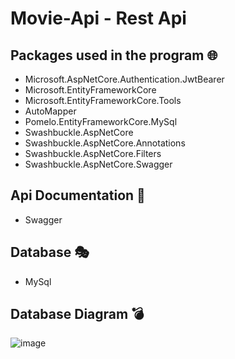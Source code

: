 # Movie-Api - Rest Api

## Packages used in the program :globe_with_meridians:
- Microsoft.AspNetCore.Authentication.JwtBearer
- Microsoft.EntityFrameworkCore
- Microsoft.EntityFrameworkCore.Tools
- AutoMapper
- Pomelo.EntityFrameworkCore.MySql
- Swashbuckle.AspNetCore
- Swashbuckle.AspNetCore.Annotations
- Swashbuckle.AspNetCore.Filters
- Swashbuckle.AspNetCore.Swagger
## Api Documentation :battery:
- Swagger
## Database :performing_arts:
- MySql
## Database Diagram :bomb:
![image](https://github.com/Piotrek5994/MovieApi/assets/93675867/aa2946fe-c06f-47e1-a760-25712c8a60db)

